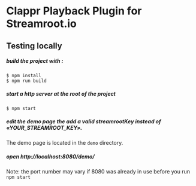 # Clappr Playback Plugin for Streamroot.io

## Testing locally

##### build the project with :
```
$ npm install
$ npm run build
```

##### start a http server at the root of the project
```
$ npm start
```

##### edit the demo page the add a valid streamrootKey instead of «YOUR_STREAMROOT_KEY».

The demo page is located in the `demo` directory.

##### open http://localhost:8080/demo/

Note: the port number may vary if 8080 was already in use before you run `npm start`
